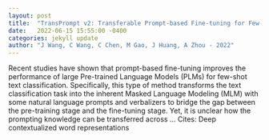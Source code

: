 ```yaml
---
layout: post
title:  "TransPrompt v2: Transferable Prompt-based Fine-tuning for Few-shot Text Classification"
date:   2022-06-15 15:55:00 -0400
categories: jekyll update
author: "J Wang, C Wang, C Chen, M Gao, J Huang, A Zhou - 2022"
---
```

Recent studies have shown that prompt-based fine-tuning improves the performance of large Pre-trained Language Models (PLMs) for few-shot text classification. Specifically, this type of method transforms the text classification task into the inherent Masked Language Modeling (MLM) with some natural language prompts and verbalizers to bridge the gap between the pre-training stage and the fine-tuning stage. Yet, it is unclear how the prompting knowledge can be transferred across …
Cites: ‪Deep contextualized word representations‬  